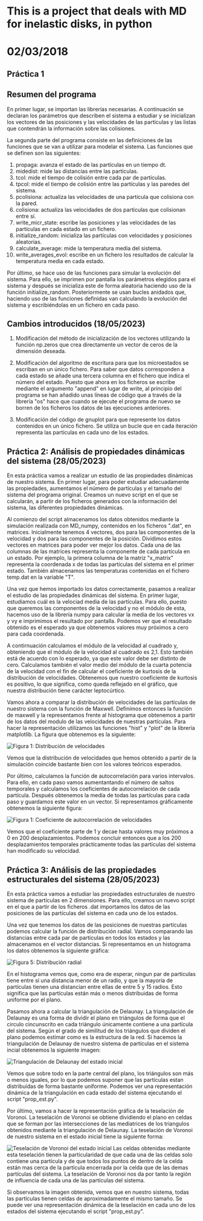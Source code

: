 # This is a project that deals with MD for inelastic disks, in python
# 02/03/2018


## Práctica 1
## Resumen del programa

En primer lugar, se importan las librerías necesarias. A continuación se declaran los parámetros que describen el sistema a estudiar y se inicializan los vectores de las posiciones y las velocidades de las partículas y las listas que contendrán la información sobre las colisiones.

La segunda parte del programa consiste en las definiciones de las funciones que se van a utilizar para modelar el sistema. Las funciones que se definen son las siguientes:
1. propaga: avanza el estado de las partículas en un tiempo dt.
2. midedist: mide las distancias entre las partículas.
3. tcol: mide el tiempo de colisión entre cada par de partículas.
4. tpcol: mide el tiempo de colisión entre las partículas y las paredes del sistema.
5. pcolisiona: actualiza las velocidades de una partícula que colisiona con la pared.
6. colisiona: actualiza las velocidades de dos partículas que colisionan entre sí.
7. write_micr_state: escribe las posiciones y las velocidades de las partículas en cada estado en un fichero.
8. initialize_random: inicializa las partículas con velocidades y posiciones aleatorias.
9. calculate_average: mide la temperatura media del sistema.
10. write_averages_evol: escribe en un fichero los resultados de calcular la temperatura media en cada estado.

Por último, se hace uso de las funciones para simular la evolución del sistema. Para ello, se imprimen por pantalla los parámetros elegidos para el sistema y después se inicializa este de forma aleatoria haciendo uso de la función initialize_random. Posteriormente se usan bucles anidados que, haciendo uso de las funciones definidas van calculando la evolución del sistema y escribiéndolas en un fichero en cada paso. 
 
## Cambios introducidos (18/05/2023)

1. Modificación del método de inicialización de los vectores utilizando la función np.zeros que crea directamente un vector de ceros de la dimensión deseada.

2. Modificación del algoritmo de escritura para que los microestados se escriban en un único fichero. Para saber que datos corresponden a cada estado se añade una tercera columna en el fichero que indica el número del estado. Puesto que ahora en los ficheros se escribe mediante el argumento "append" en lugar de write, al principio del programa se han añadido unas líneas de código que a través de la librería "os" hace que cuando se ejecute el programa de nuevo se borren de los ficheros los datos de las ejecuciones anteriores.

3. Modificación del código de gnuplot para que represente los datos contenidos en un único fichero. Se utiliza un bucle que en cada iteración representa las partículas en cada uno de los estados.

## Práctica 2: Análisis de propiedades dinámicas del sistema (28/05/2023)

En esta práctica vamos a realizar un estudio de las propiedades dinámicas de nuestro sistema. En primer lugar, para poder estudiar adecuadamente las propiedades, aumentamos el número de partículas y el tamaño del sistema del programa original. Creamos un nuevo script en el que se calcularán, a partir de los ficheros generados con la información del sistema, las diferentes propiedades dinámicas.

Al comienzo del script almacenamos los datos obtenidos mediante la simulación realizada con MD_numpy, contenidos en los ficheros ".dat", en matrices. Inicialmente tenemos 4 vectores, dos para las componentes de la velocidad y dos para las componentes de la posición. Dividimos estos vectores en matrices para poder ver mejor los datos. Cada una de las columnas de las matrices representa la componente de cada partícula en un estado. Por ejemplo, la primera columna de la matriz "x_matrix" representa la coordenada x de todas las partículas del sistema en el primer estado. También almacenamos las temperaturas contenidas en el fichero temp.dat en la variable "T".

Una vez que hemos importado los datos correctamente, pasamos a realizar el estudio de las propiedades dinámicas del sistema. En primer lugar, estudiamos cuál es la velociad media de las partículas. Para ello, puesto que queremos las componentes de la velocidad y no el módulo de esta, hacemos uso de la librería numpy para calcular la media de los vectores vx y vy e imprimimos el resultado por pantalla. Podemos ver que el resultado obtenido es el esperado ya que obtenemos valores muy próximos a cero para cada coordenada.

A contirnuación calculamos el módulo de la velocidad al cuadrado y, obteniendo que el módulo de la velocidad al cuadrado es 2,1. Esto también está de acuerdo con lo esperado, ya que este valor debe ser distinto de cero. Calculamos también el valor medio del módulo de la cuarta potencia de la velocidad con el fin de calcular el coeficiente de kurtosis de la distribución de velocidades. Obtenemos que nuestro coeficiente de kurtosis es positivo, lo que significa, como queda reflejado en el gráfico, que nuestra distribución tiene carácter leptocúrtico.

Vamos ahora a comparar la distribución de velocidades de las partículas de nuestro sistema con la función de Maxwell. Definimos entonces la función de maxwell y la representamos frente al histograma que obtenemos a partir de los datos del modulo de las velocidades de nuestras partículas. Para hacer la representación utilizamos las funciones "hist" y "plot" de la librería matplotlib. La figura que obtenemos es la siguiente:

<image src="imagenes/Figura 1.png" alt="Figura 1: Distribución de velocidades">

Vemos que la distribución de velocidades que hemos obtenido a partir de la simulación coincide bastante bien con los valores teóricos esperados.

Por último, calculamos la función de autocorrelación para varios intervalos. Para ello, en cada paso vamos aumentantando el número de saltos temporales y calculamos los coeficientes de autocorrelación de cada partícula. Después obtenemos la media de todas las partículas para cada paso y guardamos este valor en un vector. Si representamos gráficamente obtenemos la siguiente figura:

<image src="imagenes/Figura_2.png" alt="Figura 1: Coeficiente de autocorrelación de velocidades">

Vemos que el coeficiente parte de 1 y decae hasta valores muy próximos a 0 en 200 desplazamientos. Podemos concluir entonces que a los 200 desplazamientos temporales prácticamente todas las partículas del sistema han modificado su velocidad.

## Práctica 3: Análisis de las propiedades estructurales del sistema (28/05/2023)

En esta práctica vamos a estudiar las propiedades estructurales de nuestro sistema de partículas en 2 dimensiones. Para ello, creamos un nuevo script en el que a partir de los ficheros .dat importamos los datos de las posiciones de las partículas del sistema en cada uno de los estados.

Una vez que tenemos los datos de las posiciones de nuestras partículas podemos calcular la función de distribución radial. Vamos comparando las distancias entre cada par de partículas en todos los estados y las almacenamos en el vector distancias. Si representamos en un histograma los datos obtenemos la siguiente gráfica:

<image src="imagenes/Figura 5.png" alt="Figura 5: Distribución radial">

En el histograma vemos que, como era de esperar, ningun par de partículas tiene entre sí una distancia menor de un radio, y que la mayoría de partículas tienen una distancian entre ellas de entre 5 y 15 radios. Esto significa que las partículas están más o menos distribuidas de forma uniforme por el plano.

Pasamos ahora a calcular la triangulación de Delaunay. La triangulación de Delaunay es una forma de dividir el plano en triángulos de forma que el circulo cincunscrito en cada triángulo únicamente contiene a una partícula del sistema. Según el grado de similitud de los triángulos que dividen el plano podemos estimar como es la estructura de la red. Si hacemos la triangulación de Delaunay de nuestro sistema de partículas en el sistema incial obtenemos la siguiente imagen:

<image src="imagenes/Figura 3.png" alt="Triangulación de Delaunay del estado inicial">

Vemos que sobre todo en la parte central del plano, los triángulos son más o menos iguales, por lo que podemos suponer que las partículas estan distribuidas de forma bastante uniforme. Podemos ver una representación dinámica de la triangulación en cada estado del sistema ejecutando el script "prop_est.py".

Por último, vamos a hacer la representación gráfica de la teselación de Voronoi. La teselación de Voronoi se obtiene dividiendo el plano en celdas que se forman por las intersecciones de las mediatrices de los triangulos obtenidos mediante la triangulación de Delaunay. La teselación de Voronoi de nuestro sistema en el estado inicial tiene la siguiente forma:

<image src="imagenes/Figura 4.png" alt="Teselación de Voronoi del estado inicial">
Las celdas obtenidas mediante esta teselación tienen la particularidad de que cada una de las celdas solo contiene una partícula y de que todos los puntos de dentro de la celda están mas cerca de la partícula encerrada por la celda que de las demas partículas del sistema. La teselación de Voronoi nos da por tanto la región de influencia de cada una de las partículas del sistema.

Si observamos la imagen obtenida, vemos que en nuestro sistema, todas las partículas tienen celdas de aproximadamente el mismo tamaño. Se puede ver una representación dinámica de la teselación en cada uno de los estados del sistema ejecutando el script "prop_est.py".
